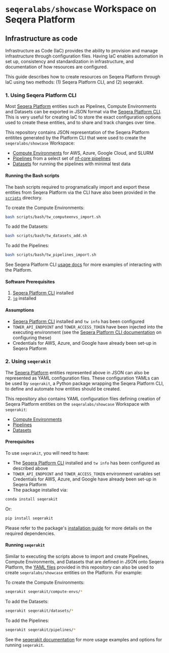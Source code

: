# `seqeralabs/showcase` Workspace on Seqera Platform

## Infrastructure as code

Infrastructure as Code (IaC) provides the ability to provision and manage infrastructure through configuration files. Having IaC enables automation in set up, consistency and standardization in infrastructure, and documentation of how resources are configured.

This guide describes how to create resources on Seqera Platform through IaC using two methods: (1) Seqera Platform CLI, and (2) seqerakit.

### 1. Using Seqera Platform CLI

Most [Seqera Platform](https://seqera.io/platform/) entities such as Pipelines, Compute Environments and Datasets can be exported in JSON format via the [Seqera Platform CLI](https://github.com/seqeralabs/tower-cli#nextflow-tower-cli). This is very useful for creating IaC to store the exact configuration options used to create these entities, and to share and track changes over time.

This repository contains JSON representation of the Seqera Platform entitites generated by the Platform CLI that were used to create the `seqeralabs/showcase` Workspace:

- [Compute Environments](compute-envs) for AWS, Azure, Google Cloud, and SLURM
- [Pipelines](pipelines) from a select set of [nf-core pipelines](https://nf-co.re/pipelines)
- [Datasets](datasets) for running the pipelines with minimal test data

#### Running the Bash scripts

The bash scripts required to programatically import and export these entities from Seqera Platform via the CLI have also been provided in the [`scripts`](scripts) directory.

To create the Compute Environments:

```bash
bash scripts/bash/tw_computeenvs_import.sh
```

To add the Datasets:

```bash
bash scripts/bash/tw_datasets_add.sh
```

To add the Pipelines:

```bash
bash scripts/bash/tw_pipelines_import.sh
```

See Seqera Platform CLI [usage docs](https://github.com/seqeralabs/tower-cli/blob/master/USAGE.md#usage-examples) for more examples of interacting with the Platform.

#### Software Prerequisites

1. [Seqera Platform CLI](https://github.com/seqeralabs/tower-cli#1-installation) installed
2. [`jq`](https://stedolan.github.io/jq/) installed

#### Assumptions

- [Seqera Platform CLI](https://github.com/seqeralabs/tower-cli#1-installation) installed and `tw info` has been configured
- `TOWER_API_ENDPOINT` and `TOWER_ACCESS_TOKEN` have been injected into the executing environment (see the [Seqera Platform CLI documentation](https://github.com/seqeralabs/tower-cli/tree/master?tab=readme-ov-file#2-configuration) on configuring these)
- Credentials for AWS, Azure, and Google have already been set-up in Seqera Platform

### 2. Using `seqerakit`

The [Seqera Platform](https://https://seqera.io/platform/) entities represented above in JSON can also be represented as YAML configuration files. These configuration YAMLs can be used by `seqerakit`, a Python package wrapping the Seqera Platform CLI, to define and automate how entities should be created.

This repository also contains YAML configuration files defining creation of Seqera Platform entities on the `seqeralabs/showcase` Workspace with `seqerakit`:

- [Compute Environments](seqerakit/compute-envs/)
- [Pipelines](seqerakit/pipelines/)
- [Datasets](seqerakit/datasets/)

#### Prerequisites

To use `seqerakit`, you will need to have:

- The [Seqera Platform CLI](https://github.com/seqeralabs/tower-cli#1-installation) installed and `tw info` has been configured as described above
- `TOWER_API_ENDPOINT` and `TOWER_ACCESS_TOKEN` environment variables set
  Credentials for AWS, Azure, and Google have already been set-up in Seqera Platform
- The package installed via:

```bash
conda install seqerakit
```

Or:

```bash
pip install seqerakit
```

Please refer to the package's [installation guide](https://github.com/seqeralabs/seqera-kit?tab=readme-ov-file#installation) for more details on the required dependencies.

#### Running `seqerakit`

Similar to executing the scripts above to import and create Pipelines, Compute Environments, and Datasets that are defined in JSON onto Seqera Platform, the [YAML files](#using-seqerakit) provided in this repository can also be used to create `seqeralabs/showcase` entities on the Platform. For example:

To create the Compute Environments:

```bash
seqerakit seqerakit/compute-envs/*
```

To add the Datasets:

```bash
seqerakit seqerakit/datasets/*
```

To add the Pipelines:

```bash
seqerakit seqerakit/pipelines/*
```

See the [seqerakit documentation](https://github.com/seqeralabs/seqera-kit#-seqerakit) for more usage examples and options for running `seqerakit`.
